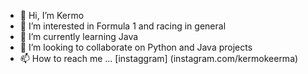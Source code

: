 - 👋 Hi, I’m Kermo
- 👀 I’m interested in Formula 1 and racing in general
- 🌱 I’m currently learning Java
- 💞️ I’m looking to collaborate on Python and Java projects
- 📫 How to reach me ... [instaggram] (instagram.com/kermokeerma)

<!---
SyncMaster7/SyncMaster7 is a ✨ special ✨ repository because its `README.md` (this file) appears on your GitHub profile.
You can click the Preview link to take a look at your changes.
--->
